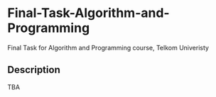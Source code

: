# Final-Task-Algorithm-and-Programming

Final Task for Algorithm and Programming course, Telkom Univeristy

## Description

TBA
